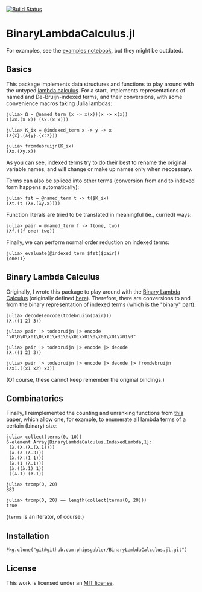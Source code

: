 [![Build Status](https://travis-ci.org/phipsgabler/BinaryLambdaCalculus.jl.svg?branch=master)](https://travis-ci.org/phipsgabler/BinaryLambdaCalculus.jl)

# BinaryLambdaCalculus.jl #

For examples, see the [examples notebook](./examples.ipynb), but they might be outdated.

## Basics ##

This package implements data structures and functions to play around with the
untyped [lambda calculus](https://en.wikipedia.org/wiki/Lambda_calculus).  For a start, implements
representations of named and De-Bruijn-indexed terms, and their conversions, with some convenience
macros taking Julia lambdas:

```
julia> Ω = @named_term (x -> x(x))(x -> x(x))
((λx.(x x)) (λx.(x x)))

julia> K_ix = @indexed_term x -> y -> x
(λ{x}.(λ{y}.{x:2}))

julia> fromdebruijn(K_ix)
(λx.(λy.x))

```

As you can see, indexed terms try to do their best to rename the original variable names, and will
change or make up names only when neccessary.

Terms can also be spliced into other terms (conversion from and to indexed form happens
automatically):

```
julia> fst = @named_term t -> t($K_ix)
(λt.(t (λx.(λy.x))))
```

Function literals are tried to be translated in meaningful (ie., curried) ways:

```
julia> pair = @named_term f -> f(one, two)
(λf.((f one) two))
```

Finally, we can perform normal order reduction on indexed terms:

```
julia> evaluate(@indexed_term $fst($pair))
{one:1}
```

## Binary Lambda Calculus ##

Originally, I wrote this package to play around with
the [Binary Lambda Calculus](https://en.wikipedia.org/wiki/Binary_lambda_calculus) (originally
defined [here](http://drops.dagstuhl.de/opus/volltexte/2006/628/pdf/06051.TrompJohn.Paper.628.pdf)).
Therefore, there are conversions to and from the binary representation of indexed terms (which is
the "binary" part):

```
julia> decode(encode(todebruijn(pair)))
(λ.((1 2) 3))

julia> pair |> todebruijn |> encode
"\0\0\0\x01\0\x01\x01\0\x01\x01\0\x01\x01\x01\0"

julia> pair |> todebruijn |> encode |> decode
(λ.((1 2) 3))

julia> pair |> todebruijn |> encode |> decode |> fromdebruijn
(λx1.((x1 x2) x3))
```

(Of course, these cannot keep remember the original bindings.)

## Combinatorics ##

Finally, I reimplemented the counting and unranking functions
from [this paper](https://arxiv.org/pdf/1511.05334v1.pdf), which allow one, for example, to
enumerate all lambda terms of a certain (binary) size:

```
julia> collect(terms(0, 10))
6-element Array{BinaryLambdaCalculus.IndexedLambda,1}:
 (λ.(λ.(λ.(λ.1))))
 (λ.(λ.(λ.3)))
 (λ.(λ.(1 1)))
 (λ.(1 (λ.1)))
 (λ.((λ.1) 1))
 ((λ.1) (λ.1))
 
julia> tromp(0, 20)
883
 
julia> tromp(0, 20) == length(collect(terms(0, 20)))
true
```

(`terms` is an iterator, of course.)

## Installation

```
Pkg.clone("git@github.com:phipsgabler/BinaryLambdaCalculus.jl.git")
```

## License ##

This work is licensed under an [MIT license](https://opensource.org/licenses/MIT).
